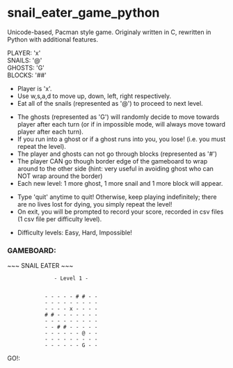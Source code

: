# snail_eater_game_python
Unicode-based, Pacman style game. Originaly written in C, rewritten in Python with additional features.

PLAYER: 'x' <br>
SNAILS: '@' <br>
GHOSTS: 'G' <br>
BLOCKS: '##' <br>

<ul>
<li>Player is 'x'. <br> </li>
<li>Use w,s,a,d to move up, down, left, right respectively. <br></li>
<li>Eat all of the snails (represented as '@') to proceed to next level. <br></li>
</ul> 

<ul>
<li>The ghosts (represented as 'G') will randomly decide to move towards player after each turn (or if in impossible mode, will always move toward player after each turn).</li>
<li>If you run into a ghost or if a ghost runs into you, you lose! (i.e. you must repeat the level).</li>
<li>The player and ghosts can not go through blocks (represented as '#')</li>
<li>The player CAN go though border edge of the gameboard to wrap around to the other side (hint: very useful in avoiding ghost who can NOT wrap around the border)</li>
<li>Each new level: 1 more ghost, 1 more snail and 1 more block will appear.</li>
</ul>

<ul>
<li>Type 'quit' anytime to quit! Otherwise, keep playing indefinitely; there are no lives lost for dying, you simply repeat the level!</li>
<li>On exit, you will be prompted to record your score, recorded in csv files (1 csv file per difficulty level).</li>
</ul>

<ul>
<li>Difficulty levels: Easy, Hard, Impossible!</li>
</ul>

<h3>GAMEBOARD:</h3>
                             ~~~ SNAIL EATER ~~~

                   - Level 1 -


                - - - - - # # - - 
                - - - - - - - - - 
                - - - - x - - - - 
                # # - - - - - - - 
                - - - - - - - - - 
                - - # # - - - - - 
                - - - - - - @ - - 
                - - - - - - - - - 
                - - - - - - G - - 

GO!: 
